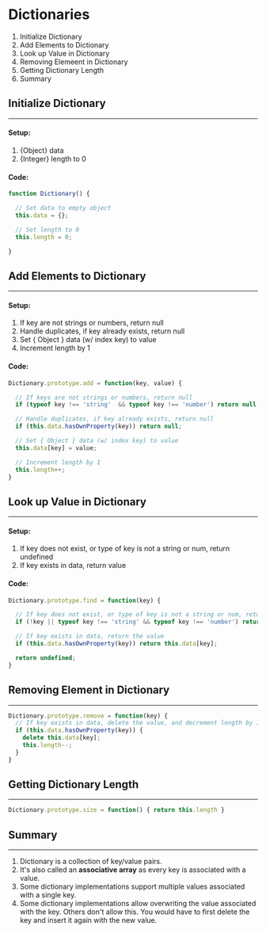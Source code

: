 # Dictionaries
1. Initialize Dictionary
2. Add Elements to Dictionary
3. Look up Value in Dictionary
4. Removing Elemeent in Dictionary
5. Getting Dictionary Length
6. Summary

## Initialize Dictionary
---
#### Setup: 
  1. {Object} data
  2. {Integer} length to 0
#### Code: 
```js
function Dictionary() {

  // Set data to empty object
  this.data = {};

  // Set length to 0
  this.length = 0;

}
```
## Add Elements to Dictionary
---
#### Setup: 
  1. If key are not strings or numbers, return null
  2. Handle duplicates, if key already exists, return null
  3. Set { Object } data (w/ index key) to value
  4. Increment length by 1
#### Code: 
```js
Dictionary.prototype.add = function(key, value) {

  // If keys are not strings or numbers, return null
  if (typeof key !== 'string'  && typeof key !== 'number') return null;

  // Handle duplicates, if key already exists, return null
  if (this.data.hasOwnProperty(key)) return null;

  // Set { Object } data (w/ index key) to value
  this.data[key] = value;

  // Increment length by 1
  this.length++;
}
```
## Look up Value in Dictionary
---
#### Setup: 
  1. If key does not exist, or type of key is not a string or num, return undefined
  2. If key exists in data, return value
#### Code: 
```js
Dictionary.prototype.find = function(key) {

  // If key does not exist, or type of key is not a string or num, return undefined
  if (!key || typeof key !== 'string' && typeof key !== 'number') return undefined;

  // If key exists in data, return the value
  if (this.data.hasOwnProperty(key)) return this.data[key];

  return undefined;
}
```

## Removing Element in Dictionary
---
```js
Dictionary.prototype.remove = function(key) {
  // If key exists in data, delete the value, and decrement length by 1
  if (this.data.hasOwnProperty(key)) {
    delete this.data[key];
    this.length--;
  }
}
```
## Getting Dictionary Length
---
```js
Dictionary.prototype.size = function() { return this.length }
```
## Summary
---
1. Dictionary is a collection of key/value pairs.
2. It's also called an **associative array** as every key is associated with a value.
3. Some dictionary implementations support multiple values associated with a single key.
4. Some dictionary implementations allow overwriting the value associated with the key. Others don't allow this. You would have to first delete the key and insert it again with the new value.

